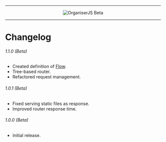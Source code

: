
---

<div align="center">
  <img src="https://raw.githubusercontent.com/fatec-taquaritinga/organiser/master/media/logo.svg?sanitize=true" alt="OrganiserJS Beta" /><br />
</div>

---

# Changelog

###### 1.1.0 (Beta)

- Created definition of [Flow](./docs/en-us/Flow.md).
- Tree-based router.
- Refactored request management.

###### 1.0.1 (Beta)

- Fixed serving static files as response.
- Improved router response time.

###### 1.0.0 (Beta)

- Initial release.